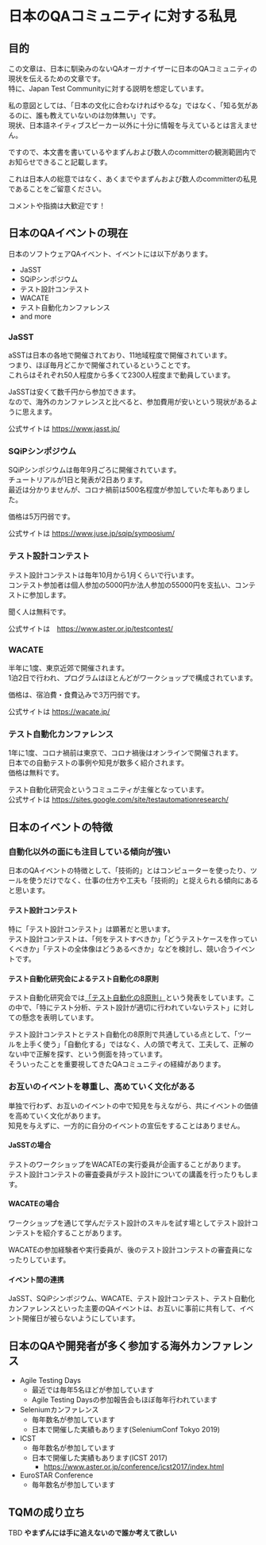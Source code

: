 # 日本のQAコミュニティに対する私見

## 目的

この文章は、日本に馴染みのないQAオーガナイザーに日本のQAコミュニティの現状を伝えるための文章です。  
特に、Japan Test Communityに対する説明を想定しています。  

私の意図としては、「日本の文化に合わなければやるな」ではなく、「知る気があるのに、誰も教えていないのは勿体無い」です。  
現状、日本語ネイティブスピーカー以外に十分に情報を与えているとは言えません。  

ですので、本文書を書いているやまずんおよび数人のcommitterの観測範囲内でお知らせできること記載します。  

これは日本人の総意ではなく、あくまでやまずんおよび数人のcommitterの私見であることをご留意ください。  

コメントや指摘は大歓迎です！  

## 日本のQAイベントの現在

日本のソフトウェアQAイベント、イベントには以下があります。

- JaSST
- SQiPシンポジウム
- テスト設計コンテスト
- WACATE
- テスト自動化カンファレンス
- and more

### JaSST

aSSTは日本の各地で開催されており、11地域程度で開催されています。  
つまり、ほぼ毎月どこかで開催されているということです。  
これらはそれぞれ50人程度から多くて2300人程度まで動員しています。  

JaSSTは安くて数千円から参加できます。  
なので、海外のカンファレンスと比べると、参加費用が安いという現状があるように思えます。  

公式サイトは https://www.jasst.jp/  

### SQiPシンポジウム

SQiPシンポジウムは毎年9月ごろに開催されています。  
チュートリアルが1日と発表が2日あります。  
最近は分かりませんが、コロナ禍前は500名程度が参加していた年もありました。  

価格は5万円弱です。  

公式サイトは https://www.juse.jp/sqip/symposium/  

### テスト設計コンテスト

テスト設計コンテストは毎年10月から1月くらいで行います。  
コンテスト参加者は個人参加の5000円か法人参加の55000円を支払い、コンテストに参加します。  

聞く人は無料です。  

公式サイトは　https://www.aster.or.jp/testcontest/

### WACATE
半年に1度、東京近郊で開催されます。  
1泊2日で行われ、プログラムはほとんどがワークショップで構成されています。  

価格は、宿泊費・食費込みで3万円弱です。  

公式サイトは https://wacate.jp/  

### テスト自動化カンファレンス
1年に1度、コロナ禍前は東京で、コロナ禍後はオンラインで開催されます。  
日本での自動テストの事例や知見が数多く紹介されます。  
価格は無料です。  

テスト自動化研究会というコミュニティが主催となっています。  
公式サイトは https://sites.google.com/site/testautomationresearch/  

## 日本のイベントの特徴

### 自動化以外の面にも注目している傾向が強い
日本のQAイベントの特徴として、「技術的」とはコンピューターを使ったり、ツールを使うだけでなく、仕事の仕方や工夫も「技術的」と捉えられる傾向にあると思います。  

#### テスト設計コンテスト
特に「テスト設計コンテスト」は顕著だと思います。  
テスト設計コンテストは、「何をテストすべきか」「どうテストケースを作っていくべきか」「テストの全体像はどうあるべきか」などを検討し、競い合うイベントです。  

#### テスト自動化研究会によるテスト自動化の8原則
テスト自動化研究会では[「テスト自動化の8原則」](https://sites.google.com/site/testautomationresearch/test_automation_principle)という発表をしています。この中で、「特にテスト分析、テスト設計が適切に行われていないテスト」に対しての懸念を表明しています。  

テスト設計コンテストとテスト自動化の8原則で共通している点として、「ツールを上手く使う」「自動化する」ではなく、人の頭で考えて、工夫して、正解のない中で正解を探す、という側面を持っています。  
そういったことを重要視してきたQAコミュニティの経緯があります。

### お互いのイベントを尊重し、高めていく文化がある
単独で行わず、お互いのイベントの中で知見を与えながら、共にイベントの価値を高めていく文化があります。  
知見を与えずに、一方的に自分のイベントの宣伝をすることはありません。  

#### JaSSTの場合
テストのワークショップをWACATEの実行委員が企画することがあります。  
テスト設計コンテストの審査委員がテスト設計についての講義を行ったりもします。  

#### WACATEの場合
ワークショップを通じて学んだテスト設計のスキルを試す場としてテスト設計コンテストを紹介することがあります。  

WACATEの参加経験者や実行委員が、後のテスト設計コンテストの審査員になったりしています。  

#### イベント間の連携
JaSST、SQiPシンポジウム、WACATE、テスト設計コンテスト、テスト自動化カンファレンスといった主要のQAイベントは、お互いに事前に共有して、イベント開催日が被らないようにしています。  

## 日本のQAや開発者が多く参加する海外カンファレンス
- Agile Testing Days
  - 最近では毎年5名ほどが参加しています
  - Agile Testing Daysの参加報告会もほぼ毎年行われています
- Seleniumカンファレンス
  - 毎年数名が参加しています
  - 日本で開催した実績もあります(SeleniumConf Tokyo 2019)
- ICST
  - 毎年数名が参加しています
  - 日本で開催した実績もあります(ICST 2017)
    - https://www.aster.or.jp/conference/icst2017/index.html
- EuroSTAR Conference
  - 毎年数名が参加しています


## TQMの成り立ち
TBD
**やまずんには手に追えないので誰か考えて欲しい**

